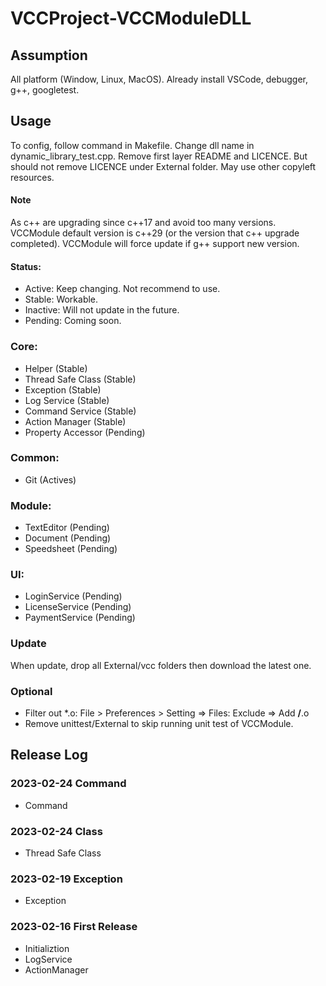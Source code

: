 # VCCProject-VCCModuleDLL


## Assumption
All platform (Window, Linux, MacOS).
Already install VSCode, debugger, g++, googletest.

## Usage
To config, follow command in Makefile.
Change dll name in dynamic_library_test.cpp.
Remove first layer README and LICENCE. But should not remove LICENCE under External folder. May use other copyleft resources.

#### Note
As c++ are upgrading since c++17 and avoid too many versions. VCCModule default version is c++29 (or the version that c++ upgrade completed). VCCModule will force update if g++ support new version.

#### Status:
-	Active: Keep changing. Not recommend to use.
-	Stable: Workable.
-	Inactive: Will not update in the future.
-	Pending: Coming soon.

### Core:
-	Helper (Stable)
-	Thread Safe Class (Stable)
-	Exception (Stable)
-	Log Service (Stable)
-   Command Service (Stable)
-	Action Manager (Stable)
-	Property Accessor (Pending)
### Common:
-   Git (Actives)
### Module:
-	TextEditor (Pending)
-	Document (Pending)
-	Speedsheet (Pending)
### UI:
-	LoginService (Pending)
-	LicenseService (Pending)
-	PaymentService (Pending)

### Update
When update, drop all External/vcc folders then download the latest one.

### Optional
-	Filter out *.o: File > Preferences > Setting => Files: Exclude => Add **/**.o
-	Remove unittest/External to skip running unit test of VCCModule.

## Release Log

### 2023-02-24 Command
-	Command

### 2023-02-24 Class
-	Thread Safe Class

### 2023-02-19 Exception
-	Exception

### 2023-02-16 First Release
-	Initializtion
-	LogService
-	ActionManager
